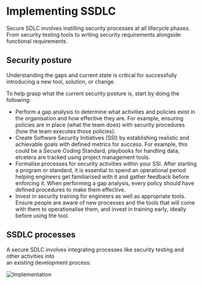 # Implementing SSDLC

Secure SDLC involves instilling security processes at all lifecycle phases. From security testing tools to writing security requirements alongside functional requirements.

## Security posture

Understanding the gaps and current state is critical for successfully introducing a new tool, solution, or change.

To help grasp what the current security posture is, start by doing the following:

* Perform a gap analysis to determine what activities and policies exist in the organisation and how effective they are. For example, ensuring policies are in place (what the team does) with security procedures (how the team executes those policies).
* Create Software Security Initiatives (SSI) by establishing realistic and achievable goals with defined metrics for success. For example, this could be a Secure Coding Standard, playbooks for handling data, etcetera are tracked using project management tools.
* Formalise processes for security activities within your SSI. After starting a program or standard, it is essential to spend an operational period helping engineers get familiarised with it and gather feedback before enforcing it. When performing a gap analysis, every policy should have defined procedures to make them effective.
* Invest in security training for engineers as well as appropriate tools. Ensure people are aware of new processes and the tools that will come with them to operationalise them, and invest in training early, ideally before using the tool. 

## SSDLC processes

A secure SDLC involves integrating processes like security testing and other activities into <br>an existing development process:

![Implementation](/_static/images/implementation.png)


